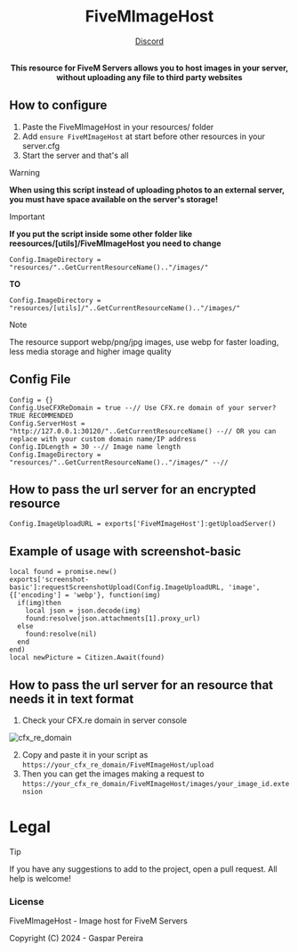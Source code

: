 <h1 align='center'><strong>FiveMImageHost</strong></h1>
<div align='center'><a href='https://discord.gg/4GV6a335ae/'>Discord</a><br><br><p><b>This resource for FiveM Servers allows you to host images in your server, without uploading any file to third party websites</b></p></div>

## How to configure
  1. Paste the FiveMImageHost in your resources/ folder
  2. Add ```ensure FiveMImageHost``` at start before other resources in your server.cfg
  3. Start the server and that's all

> [!WARNING]
> **When using this script instead of uploading photos to an external server, you must have space available on the server's storage!**

> [!IMPORTANT]
> **If you put the script inside some other folder like reesources/[utils]/FiveMImageHost you need to change**
> 
> ```Config.ImageDirectory = "resources/"..GetCurrentResourceName().."/images/"```
> 
> **TO**
> 
> ```Config.ImageDirectory = "resources/[utils]/"..GetCurrentResourceName().."/images/"```

> [!NOTE]
> The resource support webp/png/jpg images, use webp for faster loading, less media storage and higher image quality

## Config File
```
Config = {}
Config.UseCFXReDomain = true --// Use CFX.re domain of your server? TRUE RECOMMENDED
Config.ServerHost = "http://127.0.0.1:30120/"..GetCurrentResourceName() --// OR you can replace with your custom domain name/IP address
Config.IDLength = 30 --// Image name length
Config.ImageDirectory = "resources/"..GetCurrentResourceName().."/images/" --//
```

## How to pass the url server for an encrypted resource
```
Config.ImageUploadURL = exports['FiveMImageHost']:getUploadServer()
```

## Example of usage with screenshot-basic
```
local found = promise.new()
exports['screenshot-basic']:requestScreenshotUpload(Config.ImageUploadURL, 'image', {['encoding'] = 'webp'}, function(img)
  if(img)then
    local json = json.decode(img)
    found:resolve(json.attachments[1].proxy_url)
  else
    found:resolve(nil)
  end
end)
local newPicture = Citizen.Await(found)
```

## How to pass the url server for an resource that needs it in text format

1. Check your CFX.re domain in server console

![cfx_re_domain](https://github.com/GasparMPereira/FiveMImageHost/assets/71574610/e40eacfa-680c-4e6e-a3fa-e4759bae2025)

2. Copy and paste it in your script as ```https://your_cfx_re_domain/FiveMImageHost/upload```
3. Then you can get the images making a request to ```https://your_cfx_re_domain/FiveMImageHost/images/your_image_id.extension```

# Legal

> [!TIP]
> If you have any suggestions to add to the project, open a pull request.
> All help is welcome!

### License
FiveMImageHost - Image host for FiveM Servers

Copyright (C) 2024 - Gaspar Pereira
